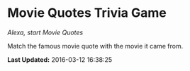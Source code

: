 # Movie Quotes Trivia Game
*Alexa, start Movie Quotes*

Match the famous movie quote with the movie it came from.

**Last Updated:** 2016-03-12 16:38:25